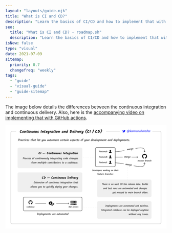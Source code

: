 ```yaml
---
layout: "layouts/guide.njk"
title: "What is CI and CD?"
description: "Learn the basics of CI/CD and how to implement that with GitHub Actions."
seo:
  title: "What is CI and CD? - roadmap.sh"
  description: "Learn the basics of CI/CD and how to implement that with GitHub Actions."
isNew: false
type: "visual"
date: 2021-07-09
sitemap:
  priority: 0.7
  changefreq: "weekly"
tags:
  - "guide"
  - "visual-guide"
  - "guide-sitemap"
---
```


The image below details the differences between the continuous integration and continuous delivery. Also, here is the [accompanying video on implementing that with GitHub actions](https://www.youtube.com/watch?v=nyKZTKQS_EQ).

[![](/assets/guides/ci-cd.png)](/assets/guides/ci-cd.png)

